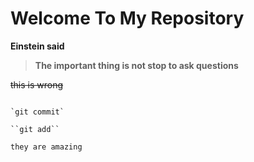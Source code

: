 # Welcome To My Repository
**Einstein said**
> __The important thing is not stop to ask questions__

~~this is wrong~~

```git status

`git commit`

``git add``

they are amazing
